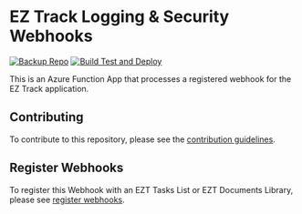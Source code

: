 # EZ Track Logging & Security Webhooks

[![Backup Repo][img-gh-action-badge--backup-repo]][gh-action--backup-repo]
[![Build Test and Deploy][img-gh-action-badge--build-test-deploy]][gh-action--build-test-deploy]

This is an Azure Function App that processes a registered webhook for the EZ Track application.

## Contributing

To contribute to this repository, please see the [contribution guidelines][contributing].

## Register Webhooks

To register this Webhook with an EZT Tasks List or EZT Documents Library, please see [register webhooks][register].

<!-- reference urls -->

[contributing]: CONTRIBUTING.md
[register]: REGISTER_WEBHOOKS.md

<!-- GitHub actions -->
[gh-action--backup-repo]:  https://github.com/plantemoran-spo/eztlogsec-webhooks--solution/actions/workflows/backup-repo.yml
[gh-action--build-test-deploy]:  https://github.com/plantemoran-spo/eztlogsec-webhooks--solution/actions/workflows/build-test-deploy.yml

<!-- GitHub badges -->
[img-gh-action-badge--backup-repo]: https://github.com/plantemoran-spo/eztlogsec-webhooks--solution/actions/workflows/backup-repo.yml/badge.svg
[img-gh-action-badge--build-test-deploy]: https://github.com/plantemoran-spo/eztlogsec-webhooks--solution/actions/workflows/build-test-deploy.yml/badge.svg
